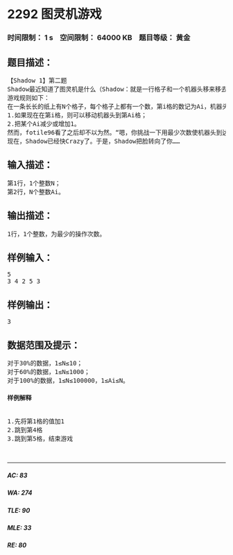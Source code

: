 # 2292 图灵机游戏   
### 时间限制： 1 s&nbsp;&nbsp;&nbsp;&nbsp;空间限制： 64000 KB&nbsp;&nbsp;&nbsp;&nbsp;题目等级： 黄金  
## 题目描述：  

<pre>
【Shadow 1】第二题
Shadow最近知道了图灵机是什么（Shadow：就是一行格子和一个机器头移来移去的呗！），于是他突发奇想，创造了一个新游戏——“图灵机游戏”（Shadow：好听吧？）。
游戏规则如下：
在一条长长的纸上有N个格子，每个格子上都有一个数，第i格的数记为Ai，机器头刚开始在第1格。这个游戏有两个操作：
1.如果现在在第i格，则可以移动机器头到第Ai格；
2.把某个Ai减少或增加1。
然而，fotile96看了之后却不以为然。“嗯，你挑战一下用最少次数使机器头到达第N格吧，这样好玩些……”
现在，Shadow已经快Crazy了。于是，Shadow把脸转向了你……
</pre>
  
  
## 输入描述：  

<pre>
第1行，1个整数N；
第2行，N个整数Ai。
</pre>
  
  
## 输出描述：  

<pre>
1行，1个整数，为最少的操作次数。
</pre>
  
  
## 样例输入：  

<pre>
5
3 4 2 5 3
</pre>
  
  
## 样例输出：  

<pre>
3
</pre>
  
  
## 数据范围及提示：  

<pre>
对于30%的数据，1≤N≤10；  
对于60%的数据，1≤N≤1000；  
对于100%的数据，1≤N≤100000，1≤Ai≤N。
<h4>样例解释</h4>
1.先将第1格的值加1
2.跳到第4格
3.跳到第5格，结束游戏
  

</pre>
  
  
***  

##### AC: 83  
##### WA: 274  
##### TLE: 90  
##### MLE: 33  
##### RE: 80  
